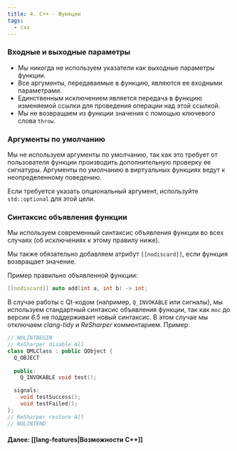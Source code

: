 ```yaml
---
title: 4. C++ - Функции
tags:
  - cxx
---
```

### Входные и выходные параметры
- Мы никогда не используем указатели как выходные параметры функции.
- Все аргументы, передаваемые в функцию, являются ее входными параметрами.
- Единственным исключением является передача в функцию изменяемой ссылки для проведения операции над этой ссылкой.
- Мы не возвращаем из функции значения с помощью ключевого слова `throw`.

### Аргументы по умолчанию
Мы не используем аргументы по умолчанию, так как это требует от пользователя функции производить дополнительную проверку ее сигнатуры. Аргументы по умолчанию в виртуальных функциях ведут к неопределенному поведению.

Если требуется указать опциональный аргумент, используйте `std::optional` для этой цели.

### Синтаксис объявления функции
Мы используем современный синтаксис объявления функции во всех случаях (об исключениях к этому правилу ниже).

Мы также обязательно добавляем атрибут `[[nodiscard]]`, если функция возвращает значение.

Пример правильно объявленной функции:
```cpp
[[nodiscard]] auto add(int a, int b) -> int;
```

В случае работы с Qt-кодом (например, `Q_INVOKABLE` или сигналы), мы используем стандартный синтаксис объявления функции, так как `moc` до версии *6.5* не поддерживает новый синтаксис. В этом случае мы отключаем *clang-tidy* и *ReSharper* комментарием.
Пример:
```cpp
// NOLINTBEGIN
// ReSharper disable All
class QMLClass : public QObject {
  Q_OBJECT
  
  public: 
    Q_INVOKABLE void test();

  signals:
    void testSuccess();
    void testFailed();
};
// ReSharper restore All
// NOLINTEND
```

#### Далее: [[lang-features|Возможности С++]]